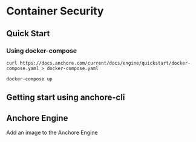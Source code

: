 # Container Security

## Quick Start

### Using docker-compose

```
curl https://docs.anchore.com/current/docs/engine/quickstart/docker-compose.yaml > docker-compose.yaml
```

```
docker-compose up
```

## Getting start using anchore-cli


## Anchore Engine

Add an image to the Anchore Engine

